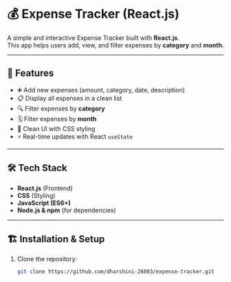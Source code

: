 # 💰 Expense Tracker (React.js)

A simple and interactive Expense Tracker built with **React.js**.  
This app helps users add, view, and filter expenses by **category** and **month**.

---

## 🚀 Features
- ➕ Add new expenses (amount, category, date, description)
- 📋 Display all expenses in a clean list
- 🔍 Filter expenses by **category**
- 🗓️ Filter expenses by **month**
- 🎨 Clean UI with CSS styling
- ⚡ Real-time updates with React `useState`

---

## 🛠️ Tech Stack
- **React.js** (Frontend)
- **CSS** (Styling)
- **JavaScript (ES6+)**
- **Node.js & npm** (for dependencies)

---

## 🏗️ Installation & Setup

1. Clone the repository:
   ```bash
   git clone https://github.com/dharshini-26003/expense-tracker.git
